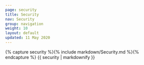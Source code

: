 ```yaml
---
page: security
title: Security
nav: Security
group: navigation
weight: 10
layout: default
updated: 11 May 2020
---
```


<div class="docs-section">
		{% capture security %}{% include markdown/Security.md %}{% endcapture %}
		{{ security | markdownify }}
</div>
